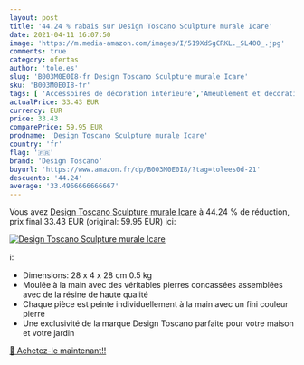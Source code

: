 ```yaml
---
layout: post
title: '44.24 % rabais sur Design Toscano Sculpture murale Icare'
date: 2021-04-11 16:07:50
image: 'https://m.media-amazon.com/images/I/519XdSgCRKL._SL400_.jpg'
comments: true
category: ofertas
author: 'tole.es'
slug: 'B003M0E0I8-fr Design Toscano Sculpture murale Icare'
sku: 'B003M0E0I8-fr'
tags: [ 'Accessoires de décoration intérieure','Ameublement et décoration','Cuisine et Maison','Décoration de la maison','Sculptures décoratives','Sculptures murales décoratives','design toscano', ]
actualPrice: 33.43 EUR
currency: EUR
price: 33.43
comparePrice: 59.95 EUR
prodname: 'Design Toscano Sculpture murale Icare'
country: 'fr'
flag: '🇫🇷'
brand: 'Design Toscano'
buyurl: 'https://www.amazon.fr/dp/B003M0E0I8/?tag=tolees0d-21'
descuento: '44.24'
average: '33.4966666666667'
---
```


Vous avez [Design Toscano Sculpture murale Icare](https://www.amazon.fr/dp/B003M0E0I8/?tag=tolees0d-21)  à  44.24 % de réduction, prix final  33.43 EUR (original: 59.95 EUR) ici:

[![Design Toscano Sculpture murale Icare](https://m.media-amazon.com/images/I/519XdSgCRKL._SL400_.jpg)](https://www.amazon.fr/dp/B003M0E0I8/?tag=tolees0d-21)

ℹ️:

- Dimensions: 28 x 4 x 28 cm 0.5 kg
- Moulée à la main avec des véritables pierres concassées assemblées avec de la résine de haute qualité
- Chaque pièce est peinte individuellement à la main avec un fini couleur pierre
- Une exclusivité de la marque Design Toscano parfaite pour votre maison et votre jardin

[🛒 Achetez-le maintenant!!](https://www.amazon.fr/dp/B003M0E0I8/?tag=tolees0d-21)
